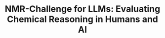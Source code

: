 ---
title: "**NMR-Challenge for LLMs: Evaluating Chemical Reasoning in Humans and AI**"
authors: "Sharlin, S., Agbere, F., Ishimwe, K, Osifová, Z., Socha, O, Dračínský, M, & Josephson, T. R."
pub_date: '2025-08-13'
journal: 'chemRxiv'
chemrxiv: 'chemrxiv-2025-x8h36-v2'
image: '/static/img/pub/LLM-NMR.png'
pdf: '/static/pdf/publications/ssharlin_202x.pdf'

links:

---